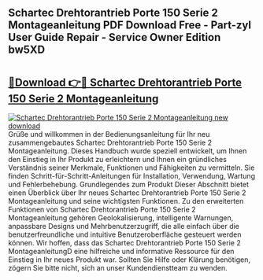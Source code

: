 ## Schartec Drehtorantrieb Porte 150 Serie 2 Montageanleitung PDF Download Free - Part-zyl User Guide Repair - Service Owner Edition bw5XD

# <h2><a href="http://df7ifc.blite.top/?on=Schartec+Drehtorantrieb+Porte+150+Serie+2+Montageanleitung">🔗Download 👉🔴 Schartec Drehtorantrieb Porte 150 Serie 2 Montageanleitung</a></h2>

[![Schartec Drehtorantrieb Porte 150 Serie 2 Montageanleitung new download](https://i.imgur.com/lujVjoI.png)](http://df7ifc.blite.top/?on=Schartec+Drehtorantrieb+Porte+150+Serie+2+Montageanleitung)
Grüße und willkommen in der Bedienungsanleitung für Ihr neu zusammengebautes Schartec Drehtorantrieb Porte 150 Serie 2 Montageanleitung. Dieses Handbuch wurde speziell entwickelt, um Ihnen den Einstieg in Ihr Produkt zu erleichtern und Ihnen ein gründliches Verständnis seiner Merkmale, Funktionen und Fähigkeiten zu vermitteln. Sie finden Schritt-für-Schritt-Anleitungen für Installation, Verwendung, Wartung und Fehlerbehebung. Grundlegendes zum Produkt Dieser Abschnitt bietet einen Überblick über Ihr neues Schartec Drehtorantrieb Porte 150 Serie 2 Montageanleitung und seine wichtigsten Funktionen. Zu den erweiterten Funktionen von Schartec Drehtorantrieb Porte 150 Serie 2 Montageanleitung gehören Geolokalisierung, intelligente Warnungen, anpassbare Designs und Mehrbenutzerzugriff, die alle einfach über die benutzerfreundliche und intuitive Benutzeroberfläche gesteuert werden können. Wir hoffen, dass das Schartec Drehtorantrieb Porte 150 Serie 2 MontageanleitungD eine hilfreiche und informative Ressource für den Einstieg in Ihr neues Produkt war. Sollten Sie Hilfe oder Klärung benötigen, zögern Sie bitte nicht, sich an unser Kundendienstteam zu wenden.
